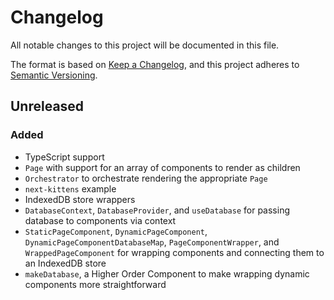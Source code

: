 # Changelog

All notable changes to this project will be documented in this file.

The format is based on [Keep a Changelog](https://keepachangelog.com/en/1.0.0/),
and this project adheres to
[Semantic Versioning](https://semver.org/spec/v2.0.0.html).

## Unreleased

### Added

- TypeScript support
- `Page` with support for an array of components to render as children
- `Orchestrator` to orchestrate rendering the appropriate `Page`
- `next-kittens` example
- IndexedDB store wrappers
- `DatabaseContext`, `DatabaseProvider`, and `useDatabase` for passing database
  to components via context
- `StaticPageComponent`, `DynamicPageComponent`,
  `DynamicPageComponentDatabaseMap`, `PageComponentWrapper`, and
  `WrappedPageComponent` for wrapping components and connecting them to an
  IndexedDB store
- `makeDatabase`, a Higher Order Component to make wrapping dynamic components
  more straightforward
